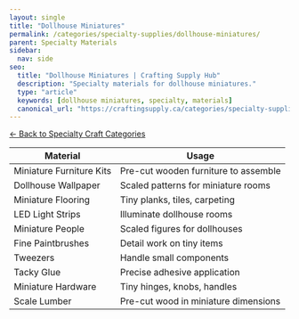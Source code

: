 ```yaml
---
layout: single
title: "Dollhouse Miniatures"
permalink: /categories/specialty-supplies/dollhouse-miniatures/
parent: Specialty Materials
sidebar:
  nav: side
seo:
  title: "Dollhouse Miniatures | Crafting Supply Hub"
  description: "Specialty materials for dollhouse miniatures."
  type: "article"
  keywords: [dollhouse miniatures, specialty, materials]
  canonical_url: "https://craftingsupply.ca/categories/specialty-supplies/dollhouse-miniatures/"
---
```


[← Back to Specialty Craft Categories](/categories/specialty-supplies/)

| Material | Usage |
|----------|-------|
| Miniature Furniture Kits | Pre-cut wooden furniture to assemble |
| Dollhouse Wallpaper | Scaled patterns for miniature rooms |
| Miniature Flooring | Tiny planks, tiles, carpeting |
| LED Light Strips | Illuminate dollhouse rooms |
| Miniature People | Scaled figures for dollhouses |
| Fine Paintbrushes | Detail work on tiny items |
| Tweezers | Handle small components |
| Tacky Glue | Precise adhesive application |
| Miniature Hardware | Tiny hinges, knobs, handles |
| Scale Lumber | Pre-cut wood in miniature dimensions |
